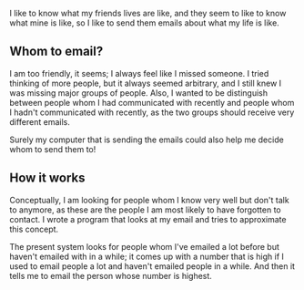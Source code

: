 I like to know what my friends lives are like, and they seem
to like to know what mine is like, so I like to send them emails
about what my life is like.

## Whom to email?
I am too friendly, it seems; I always feel like I missed someone.
I tried thinking of more people, but it always seemed arbitrary,
and I still knew I was missing major groups of people. Also,
I wanted to be distinguish between people whom I had communicated
with recently and people whom I hadn't communicated with recently,
as the two groups should receive very different emails.

Surely my computer that is sending the emails could also help me
decide whom to send them to!

## How it works
Conceptually, I am looking for people whom I know very well but don't
talk to anymore, as these are the people I am most likely to have
forgotten to contact. I wrote a program that looks at my email and
tries to approximate this concept.



The present system looks for people whom I've emailed
a lot before but haven't emailed with in a while; it
comes up with a number that is high if I used to email
people a lot and haven't emailed people in a while.
And then it tells me to email the person whose number
is highest.
